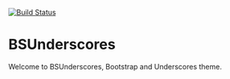 [![Build Status](https://travis-ci.org/Automattic/_s.svg?branch=master)](https://travis-ci.org/Automattic/_s)

BSUnderscores
===

Welcome to BSUnderscores, Bootstrap and Underscores theme.